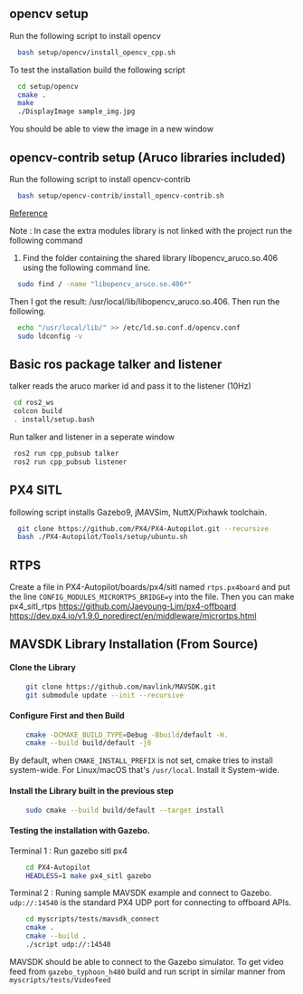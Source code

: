 ## opencv setup
Run the following script to install opencv 
```bash
  bash setup/opencv/install_opencv_cpp.sh
```
To test the installation build the following script

```bash
  cd setup/opencv
  cmake .
  make
  ./DisplayImage sample_img.jpg
```
You should be able to view the image in a new window



## opencv-contrib setup (Aruco libraries included)
Run the following script to install opencv-contrib 
```bash
  bash setup/opencv-contrib/install_opencv-contrib.sh
```
[Reference](https://docs.opencv.org/4.x/d4/d17/namespacecv_1_1aruco.html)

Note : In case the extra modules library is not linked with the project run the following command

1. Find the folder containing the shared library libopencv_aruco.so.406 using the following command line.
```bash
  sudo find / -name "libopencv_aruco.so.406*"
```
Then I got the result: /usr/local/lib/libopencv_aruco.so.406. Then run the following.
```bash
  echo "/usr/local/lib/" >> /etc/ld.so.conf.d/opencv.conf 
  sudo ldconfig -v
```

## Basic ros package talker and listener
talker reads the aruco marker id and pass it to the listener (10Hz)
 ```bash
  cd ros2_ws
  colcon build
  . install/setup.bash
```
Run talker and listener in a seperate window
 ```bash
  ros2 run cpp_pubsub talker
  ros2 run cpp_pubsub listener
```

## PX4 SITL
following script installs Gazebo9, jMAVSim, NuttX/Pixhawk toolchain.
```bash
  git clone https://github.com/PX4/PX4-Autopilot.git --recursive
  bash ./PX4-Autopilot/Tools/setup/ubuntu.sh
```


## RTPS 
Create a file in PX4-Autopilot/boards/px4/sitl named ```rtps.px4board``` and put the line ```CONFIG_MODULES_MICRORTPS_BRIDGE=y``` into the file. Then you can make px4_sitl_rtps 
https://github.com/Jaeyoung-Lim/px4-offboard 
https://dev.px4.io/v1.9.0_noredirect/en/middleware/micrortps.html


## MAVSDK Library Installation (From Source)
#### Clone the Library
```bash
    git clone https://github.com/mavlink/MAVSDK.git
    git submodule update --init --recursive
```
#### Configure First and then Build
```bash
    cmake -DCMAKE_BUILD_TYPE=Debug -Bbuild/default -H.
    cmake --build build/default -j8
```
By default, when ```CMAKE_INSTALL_PREFIX``` is not set, cmake tries to install system-wide.
For Linux/macOS that's ```/usr/local```. Install it System-wide.
#### Install the Library built in the previous step
```bash
    sudo cmake --build build/default --target install
```
#### Testing the installation with Gazebo.
Terminal 1  : Run gazebo sitl px4
```bash
    cd PX4-Autopilot
    HEADLESS=1 make px4_sitl gazebo
```
Terminal 2 : Runing sample MAVSDK example and connect to Gazebo.
```udp://:14540``` is the standard PX4 UDP port for connecting to offboard APIs.
```bash
    cd myscripts/tests/mavsdk_connect
    cmake .
    cmake --build .
    ./script udp://:14540
```
MAVSDK should be able to connect to the Gazebo simulator. To get video feed from ```gazebo_typhoon_h480``` build and run script in similar manner from ```myscripts/tests/Videofeed```





